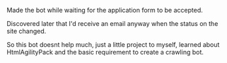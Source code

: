 Made the bot while waiting for the application form to be accepted.

Discovered later that I'd receive an email anyway when the status on the site changed.

So this bot doesnt help much, just a little project to myself, learned about HtmlAgilityPack and the basic requirement to create a crawling bot.